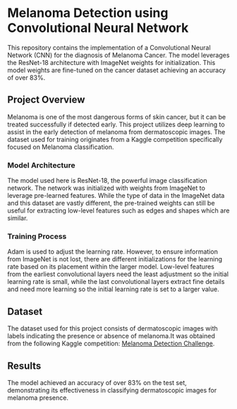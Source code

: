 # Melanoma Detection using Convolutional Neural Network

This repository contains the implementation of a Convolutional Neural Network (CNN) for the diagnosis of Melanoma Cancer. The model leverages the ResNet-18 architecture with ImageNet weights for initialization. This model weights are fine-tuned on the cancer dataset achieving an accuracy of over 83%.

## Project Overview

Melanoma is one of the most dangerous forms of skin cancer, but it can be treated successfully if detected early. This project utilizes deep learning to assist in the early detection of melanoma from dermatoscopic images. The dataset used for training originates from a Kaggle competition specifically focused on Melanoma classification.

### Model Architecture

The model used here is ResNet-18, the powerful image classification network. The network was initialized with weights from ImageNet to leverage pre-learned features. While the type of data in the ImageNet data and this dataset are vastly different, the pre-trained weights can still be useful for extracting low-level features such as edges and shapes which are similar.

### Training Process

Adam is used to adjust the learning rate. However, to ensure information from ImageNet is not lost, there are different initializations for the learning rate based on its placement within the larger model. Low-level features from the earliest convolutional layers need the least adjustment so the initial learning rate is small, while the last convolutional layers extract fine details and need more learning so the initial learning rate is set to a larger value.

## Dataset

The dataset used for this project consists of dermatoscopic images with labels indicating the presence or absence of melanoma.It was obtained from the following Kaggle competition: [Melanoma Detection Challenge](https://www.kaggle.com/datasets/fanconic/skin-cancer-malignant-vs-benign?select=test).

## Results

The model achieved an accuracy of over 83% on the test set, demonstrating its effectiveness in classifying dermatoscopic images for melanoma presence.
